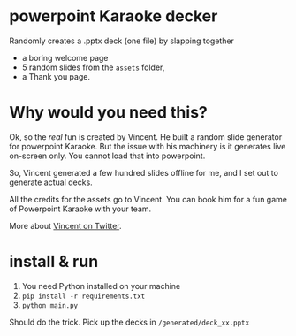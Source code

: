 # powerpoint Karaoke decker
Randomly creates a .pptx deck (one file) by slapping together
* a boring welcome page
* 5 random slides from the `assets` folder,
* a Thank you page.

# Why would you need this?
Ok, so the _real_ fun is created by Vincent. He built a random
slide generator for powerpoint Karaoke. But the
issue with his machinery is it generates
live on-screen only. You cannot load that into powerpoint.

So, Vincent generated a few hundred slides offline
for me, and I set out to generate actual decks.

All the credits for the assets go to Vincent.
You can book him for a fun game of Powerpoint Karaoke with your team.

More about [Vincent on Twitter](https://twitter.com/vinwijnl).

# install & run
1. You need Python installed on your machine
1. `pip install -r requirements.txt`
1. `python main.py`

Should do the trick. Pick up the decks in
`/generated/deck_xx.pptx`
